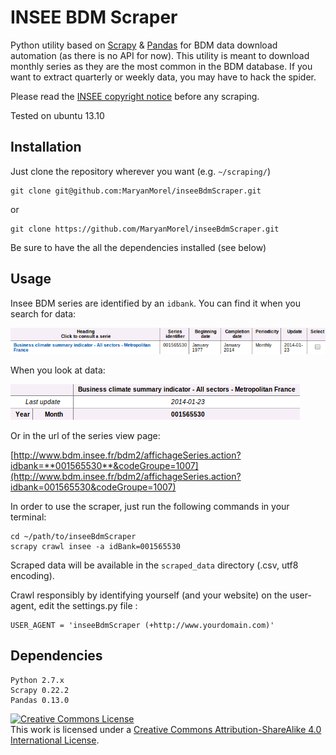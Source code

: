 # INSEE BDM Scraper
Python utility based on [Scrapy](http://scrapy.org/) & [Pandas](http://pandas.pydata.org/) for BDM data download automation (as there is no API for now). This utility is meant to download monthly series as they are the most common in the BDM database. If you want to extract quarterly or weekly data, you may have to hack the spider.

Please read the [INSEE copyright notice](http://www.insee.fr/en/publications-et-services/default.asp?page=copyright.htm) before any scraping.

Tested on ubuntu 13.10

## Installation

Just clone the repository wherever you want (e.g. `~/scraping/`)

	git clone git@github.com:MaryanMorel/inseeBdmScraper.git

or

	git clone https://github.com/MaryanMorel/inseeBdmScraper.git

Be sure to have the all the dependencies installed (see below)

## Usage
Insee BDM series are identified by an `idbank`. You can find it when you search for data:

![insee_idbank_search.png](screenshots/insee_idbank_search.png)

When you look at data:

![insee_idbank_table.png](screenshots/insee_idbank_table.png)

Or in the url of the series view page:

[http://www.bdm.insee.fr/bdm2/affichageSeries.action?idbank=**001565530**&codeGroupe=1007](http://www.bdm.insee.fr/bdm2/affichageSeries.action?idbank=001565530&codeGroupe=1007)

In order to use the scraper, just run the following commands in your terminal: 

	cd ~/path/to/inseeBdmScraper
	scrapy crawl insee -a idBank=001565530

Scraped data will be available in the `scraped_data` directory (.csv, utf8 encoding).

Crawl responsibly by identifying yourself (and your website) on the user-agent, edit the settings.py file :

	USER_AGENT = 'inseeBdmScraper (+http://www.yourdomain.com)'

## Dependencies
	Python 2.7.x
	Scrapy 0.22.2
	Pandas 0.13.0




<a rel="license" href="http://creativecommons.org/licenses/by-sa/4.0/deed.en_US"><img alt="Creative Commons License" style="border-width:0" src="http://i.creativecommons.org/l/by-sa/4.0/88x31.png" /></a><br />This work is licensed under a <a rel="license" href="http://creativecommons.org/licenses/by-sa/4.0/deed.en_US">Creative Commons Attribution-ShareAlike 4.0 International License</a>.